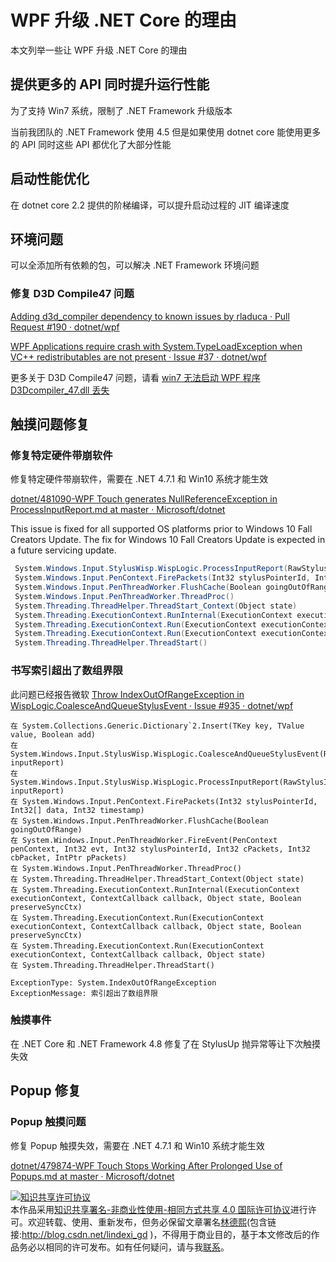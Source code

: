 # WPF 升级 .NET Core 的理由

本文列举一些让 WPF 升级 .NET Core 的理由

<!--more-->
<!-- 发布 -->

## 提供更多的 API 同时提升运行性能

为了支持 Win7 系统，限制了 .NET Framework 升级版本

当前我团队的 .NET Framework 使用 4.5 但是如果使用 dotnet core 能使用更多的 API 同时这些 API 都优化了大部分性能

## 启动性能优化

在 dotnet core 2.2 提供的阶梯编译，可以提升启动过程的 JIT 编译速度

## 环境问题

可以全添加所有依赖的包，可以解决 .NET Framework 环境问题

### 修复 D3D Compile47 问题

[Adding d3d_compiler dependency to known issues by rladuca · Pull Request #190 · dotnet/wpf](https://github.com/dotnet/wpf/pull/190 )

[WPF Applications require crash with System.TypeLoadException when VC++ redistributables are not present · Issue #37 · dotnet/wpf](https://github.com/dotnet/wpf/issues/37 )

更多关于 D3D Compile47 问题，请看 [win7 无法启动 WPF 程序 D3Dcompiler_47.dll 丢失](https://blog.lindexi.com/post/win7-%E6%97%A0%E6%B3%95%E5%90%AF%E5%8A%A8-WPF-%E7%A8%8B%E5%BA%8F-D3Dcompiler_47.dll-%E4%B8%A2%E5%A4%B1.html)

## 触摸问题修复

### 修复特定硬件带崩软件

修复特定硬件带崩软件，需要在 .NET 4.7.1 和 Win10 系统才能生效

[dotnet/481090-WPF Touch generates NullReferenceException in ProcessInputReport.md at master · Microsoft/dotnet](https://github.com/Microsoft/dotnet/blob/master/releases/net471/KnownIssues/481090-WPF%20Touch%20generates%20NullReferenceException%20in%20ProcessInputReport.md )

This issue is fixed for all supported OS platforms prior to Windows 10 Fall Creators Update. The fix for Windows 10 Fall Creators Update is expected in a future servicing update.


```csharp
 System.Windows.Input.StylusWisp.WispLogic.ProcessInputReport(RawStylusInputReport inputReport) 
 System.Windows.Input.PenContext.FirePackets(Int32 stylusPointerId, Int32[] data, Int32 timestamp) 
 System.Windows.Input.PenThreadWorker.FlushCache(Boolean goingOutOfRange) 
 System.Windows.Input.PenThreadWorker.ThreadProc() 
 System.Threading.ThreadHelper.ThreadStart_Context(Object state) 
 System.Threading.ExecutionContext.RunInternal(ExecutionContext executionContext, ContextCallback callback, Object state, Boolean preserveSyncCtx) 
 System.Threading.ExecutionContext.Run(ExecutionContext executionContext, ContextCallback callback, Object state, Boolean preserveSyncCtx) 
 System.Threading.ExecutionContext.Run(ExecutionContext executionContext, ContextCallback callback, Object state) 
 System.Threading.ThreadHelper.ThreadStart()

```

### 书写索引超出了数组界限

此问题已经报告微软 [Throw IndexOutOfRangeException in WispLogic.CoalesceAndQueueStylusEvent · Issue #935 · dotnet/wpf](https://github.com/dotnet/wpf/issues/935 )

```
在 System.Collections.Generic.Dictionary`2.Insert(TKey key, TValue value, Boolean add)
在 System.Windows.Input.StylusWisp.WispLogic.CoalesceAndQueueStylusEvent(RawStylusInputReport inputReport)
在 System.Windows.Input.StylusWisp.WispLogic.ProcessInputReport(RawStylusInputReport inputReport)
在 System.Windows.Input.PenContext.FirePackets(Int32 stylusPointerId, Int32[] data, Int32 timestamp)
在 System.Windows.Input.PenThreadWorker.FlushCache(Boolean goingOutOfRange)
在 System.Windows.Input.PenThreadWorker.FireEvent(PenContext penContext, Int32 evt, Int32 stylusPointerId, Int32 cPackets, Int32 cbPacket, IntPtr pPackets)
在 System.Windows.Input.PenThreadWorker.ThreadProc()
在 System.Threading.ThreadHelper.ThreadStart_Context(Object state)
在 System.Threading.ExecutionContext.RunInternal(ExecutionContext executionContext, ContextCallback callback, Object state, Boolean preserveSyncCtx)
在 System.Threading.ExecutionContext.Run(ExecutionContext executionContext, ContextCallback callback, Object state, Boolean preserveSyncCtx)
在 System.Threading.ExecutionContext.Run(ExecutionContext executionContext, ContextCallback callback, Object state)
在 System.Threading.ThreadHelper.ThreadStart()

ExceptionType: System.IndexOutOfRangeException
ExceptionMessage: 索引超出了数组界限

```



### 触摸事件

在 .NET Core 和 .NET Framework 4.8 修复了在 StylusUp 抛异常等让下次触摸失效


## Popup 修复

### Popup 触摸问题

修复 Popup 触摸失效，需要在 .NET 4.7.1 和 Win10 系统才能生效

[dotnet/479874-WPF Touch Stops Working After Prolonged Use of Popups.md at master · Microsoft/dotnet](https://github.com/Microsoft/dotnet/blob/master/releases/net471/KnownIssues/479874-WPF%20Touch%20Stops%20Working%20After%20Prolonged%20Use%20of%20Popups.md ) 

<a rel="license" href="http://creativecommons.org/licenses/by-nc-sa/4.0/"><img alt="知识共享许可协议" style="border-width:0" src="https://licensebuttons.net/l/by-nc-sa/4.0/88x31.png" /></a><br />本作品采用<a rel="license" href="http://creativecommons.org/licenses/by-nc-sa/4.0/">知识共享署名-非商业性使用-相同方式共享 4.0 国际许可协议</a>进行许可。欢迎转载、使用、重新发布，但务必保留文章署名[林德熙](http://blog.csdn.net/lindexi_gd)(包含链接:http://blog.csdn.net/lindexi_gd )，不得用于商业目的，基于本文修改后的作品务必以相同的许可发布。如有任何疑问，请与我[联系](mailto:lindexi_gd@163.com)。
